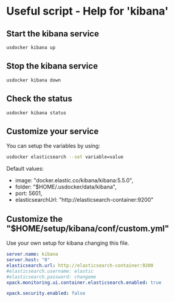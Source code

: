 # Useful script - Help for 'kibana'

## Start the kibana service

```
usdocker kibana up
```

## Stop the kibana service

```
usdocker kibana down
```

## Check the status

```
usdocker kibana status
```


## Customize your service

You can setup the variables by using:

```bash
usdocker elasticsearch --set variable=value
```

Default values:
 - image: "docker.elastic.co/kibana/kibana:5.5.0",
 - folder: "$HOME/.usdocker/data/kibana",
 - port: 5601,
 - elasticsearchUrl: "http://elasticsearch-container:9200"


## Customize the "$HOME/setup/kibana/conf/custom.yml"

Use your own setup for kibana changing this file. 

```yaml
server.name: kibana
server.host: "0"
elasticsearch.url: http://elasticsearch-container:9200
#elasticsearch.username: elastic
#elasticsearch.password: changeme
xpack.monitoring.ui.container.elasticsearch.enabled: true

xpack.security.enabled: false
```

